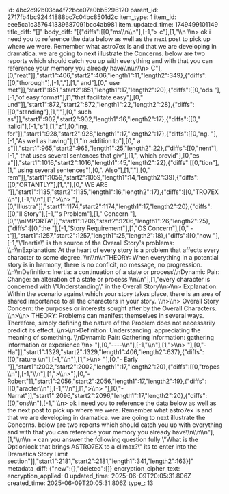 id: 4bc2c92b03ca4f72bce07e0bb5296120
parent_id: 2717fb4bc92441888bc7c04bc8501d2c
item_type: 1
item_id: eee5ca1c357641339687091bcc4ab981
item_updated_time: 1749499101149
title_diff: "[]"
body_diff: "[{\"diffs\":[[0,\"ms\\\n\\\n\"],[-1,\"> c\"],[1,\"\\\n \\\n> ok i need you to reference the data below as well as the next post to pick up where we were. Remember what astro7ex is and that we are developing in dramatica. we are going to next illustrate the Concerns. below are two reports which should catch you up with everything and with that you can reference your memory you already have\\\n\\\n\\\n> C\"],[0,\"reat\"]],\"start1\":406,\"start2\":406,\"length1\":11,\"length2\":349},{\"diffs\":[[0,\"thorough\"],[-1,\",\"],[1,\" and\"],[0,\" use met\"]],\"start1\":851,\"start2\":851,\"length1\":17,\"length2\":20},{\"diffs\":[[0,\"ods \"],[-1,\"of easy format\"],[1,\"that facilitate easy\"],[0,\" und\"]],\"start1\":872,\"start2\":872,\"length1\":22,\"length2\":28},{\"diffs\":[[0,\"standing\"],[1,\",\"],[0,\" such as\"]],\"start1\":902,\"start2\":902,\"length1\":16,\"length2\":17},{\"diffs\":[[0,\" italici\"],[-1,\"s\"],[1,\"z\"],[0,\"ing, for\"]],\"start1\":928,\"start2\":928,\"length1\":17,\"length2\":17},{\"diffs\":[[0,\"ng. \"],[-1,\"As well as having\"],[1,\"In addition to\"],[0,\" a s\"]],\"start1\":965,\"start2\":965,\"length1\":25,\"length2\":22},{\"diffs\":[[0,\"nent\"],[-1,\" that uses several sentences that giv\"],[1,\", which provid\"],[0,\"es a\"]],\"start1\":1016,\"start2\":1016,\"length1\":45,\"length2\":22},{\"diffs\":[[0,\"tion\"],[1,\" using several sentences\"],[0,\". Also\"],[1,\",\"],[0,\" rem\"]],\"start1\":1059,\"start2\":1059,\"length1\":14,\"length2\":39},{\"diffs\":[[0,\"ORTANTLY\"],[1,\",\"],[0,\" WE ARE \"]],\"start1\":1135,\"start2\":1135,\"length1\":16,\"length2\":17},{\"diffs\":[[0,\"TRO7EX \\\n\"],[-1,\"\\\n\"],[1,\">\\\n> \"],[0,\"Illustra\"]],\"start1\":1174,\"start2\":1174,\"length1\":17,\"length2\":20},{\"diffs\":[[0,\"ll Story\"],[-1,\"'s Problem\"],[1,\" Concern \"],[0,\"\\\nIMPORTA\"]],\"start1\":1206,\"start2\":1206,\"length1\":26,\"length2\":25},{\"diffs\":[[0,\"the \"],[-1,\"Story Requirement\"],[1,\"OS Concern\"],[0,\" - t\"]],\"start1\":1257,\"start2\":1257,\"length1\":25,\"length2\":18},{\"diffs\":[[0,\"how \"],[-1,\"\\\"Inertia\\\" is the source of the Overall Story's problems: \\\n\\\nExplanation: At the heart of every story is a problem that affects every character to some degree. \\\n\\\n\\\nTHEORY: When everything in a potential story is in harmony, there is no conflcit, no message, no progression. \\\n\\\nDefinition: Inertia: a continuation of a state or process\\\nDynamic Pair:  Change: an alteration of a state or process \\\n\\\n\"],[1,\"every character is concerned with \\\"Understanding\\\" in the Overall Story\\\n>\\\n> Explanation: Within the scenario against which your story takes place, there is an area of shared importance to all the characters in your story. \\\n>\\\n> Overall Story Concern: the purposes or interests sought after by the Overall Characters. \\\n>\\\n> THEORY: Problems can manifest themselves in several ways. Therefore, simply defining the nature of the Problem does not necessarily predict its effect. \\\n>\\\n>Definition: Understanding: appreciating the meaning of something. \\\nDynamic Pair:  Gathering Information: gathering information or experience \\\n> \"],[0,\"----\\\n\"],[-1,\"\\\n\"],[1,\">\\\n> \"],[0,\"- Ha\"]],\"start1\":1329,\"start2\":1329,\"length1\":406,\"length2\":637},{\"diffs\":[[0,\"rature \\\n\"],[-1,\"\\\n\"],[1,\">\\\n> \"],[0,\"- Early \"]],\"start1\":2002,\"start2\":2002,\"length1\":17,\"length2\":20},{\"diffs\":[[0,\"tropes \\\n\"],[-1,\"\\\n\"],[1,\">\\\n>\"],[0,\"- Robert\"]],\"start1\":2056,\"start2\":2056,\"length1\":17,\"length2\":19},{\"diffs\":[[0,\"aracter\\\n\"],[-1,\"\\\n\"],[1,\">\\\n> \"],[0,\"- Narrat\"]],\"start1\":2096,\"start2\":2096,\"length1\":17,\"length2\":20},{\"diffs\":[[0,\"ons\\\n\"],[-1,\" \\\n> ok i need you to reference the data below as well as the next post to pick up where we were. Remember what astro7ex is and that we are developing in dramatica. we are going to next illustrate the Concerns. below are two reports which should catch you up with everything and with that you can reference your memory you already have\\\n\\\n\\\n\"],[1,\"\\\n\\\n > can you answer the following question fully \\\"What is the Optionlock that brings ASTRO7EX to a climax?\\\" its to enter into the Dramatica Story Limit section\"]],\"start1\":2181,\"start2\":2181,\"length1\":341,\"length2\":163}]"
metadata_diff: {"new":{},"deleted":[]}
encryption_cipher_text: 
encryption_applied: 0
updated_time: 2025-06-09T20:05:31.806Z
created_time: 2025-06-09T20:05:31.806Z
type_: 13